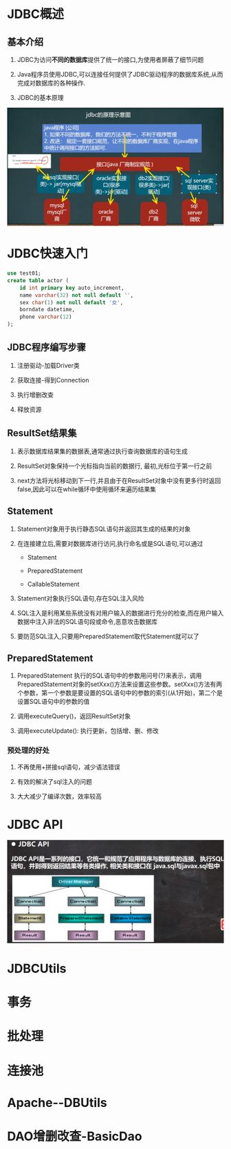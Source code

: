 # JDBC概述

## 基本介绍

1. JDBC为访问**不同的数据库**提供了统一的接口,为使用者屏蔽了细节问题

2. Java程序员使用JDBC,可以连接任何提供了JDBC驱动程序的数据库系统,从而完成对数据库的各种操作.

3. JDBC的基本原理

![jdbc的原理示意图](./19.JDBC和连接池/1.jdbc的原理示意图.png)

# JDBC快速入门

```sql
use test01;
create table actor (
    id int primary key auto_increment,
    name varchar(32) not null default '',
    sex char(1) not null default '女',
    borndate datetime,
    phone varchar(12)
);
```


## JDBC程序编写步骤

1. 注册驱动-加载Driver类

2. 获取连接-得到Connection

3. 执行增删改查

3. 释放资源

## ResultSet结果集

1. 表示数据库结果集的数据表,通常通过执行查询数据库的语句生成

2. ResultSet对象保持一个光标指向当前的数据行, 最初,光标位于第一行之前

3. next方法将光标移动到下一行,并且由于在ResultSet对象中没有更多行时返回false,因此可以在while循环中使用循环来遍历结果集

## Statement

1. Statement对象用于执行静态SQL语句并返回其生成的结果的对象

2. 在连接建立后,需要对数据库进行访问,执行命名或是SQL语句,可以通过

   - Statement

   - PreparedStatement

   - CallableStatement

3. Statement对象执行SQL语句,存在SQL注入风险

4. SQL注入是利用某些系统没有对用户输入的数据进行充分的检查,而在用户输入数据中注入非法的SQL语句段或命令,恶意攻击数据库

5. 要防范SQL注入,只要用PreparedStatement取代Statement就可以了

## PreparedStatement

1. PreparedStatement 执行的SQL语句中的参数用问号(?)来表示，调用PreparedStatement对象的setXxx()方法来设置这些参数。setXxx()方法有两个参数，第一个参数是要设置的SQL语句中的参数的索引(从1开始)，第二个是设置SQL语句中的参数的值

2. 调用executeQuery()，返回ResultSet对象

3. 调用executeUpdate(): 执行更新，包括增、删、修改

### 预处理的好处

1. 不再使用+拼接sql语句，减少语法错误

2. 有效的解决了sql注入的问题

3. 大大减少了编译次数，效率较高

# JDBC API

![jdbc的API](./19.JDBC和连接池/2.JDBC的API.png)

# JDBCUtils

# 事务

# 批处理

# 连接池

# Apache--DBUtils

# DAO增删改查-BasicDao
